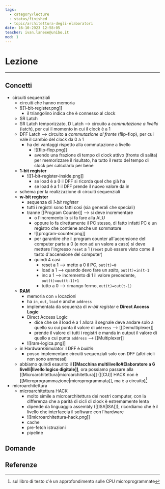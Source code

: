 ```yaml
---
tags:
  - category/lecture
  - status/finished
  - topic/architettura-degli-elaboratori
date: 16-10-2023 12:58:05
teacher: ivan.lanese@unibo.it
mod: 1
---
```

# Lezione
---
## Concetti
- circuiti sequenziali
	- circuiti che hanno memoria
	- ![[1-bit-register.png]]
		- il triangolino indica che è connesso al clock
	- SR Latch
	- SR Latch temporizzato, D Latch --> circuito a _commutazione a livello_ (latch), per cui il momento in cui il clock è a 1
	- DFF Latch --> circuito a _commutazione al fronte_ (flip-flop), per cui vale il cambio del clock da 0 a 1
		- ha dei vantaggi rispetto alla commutazione a livello
			- ![[flip-flop.png]]
			- avendo una frazione di tempo di clock attivo (fronte di salita) per memorizzare il risultato, ha tutto il resto del tempo di clock per calcolarlo per bene
	- **1-bit register**
		- ![[1-bit-register-inside.png]]
			- se load è a 0 il DFF si ricorda quel che già ha
			- se load è a 1 il DFF prende il nuovo valore da in
	- schema per la realizzazione di circuiti sequenziali
	- **w-bit register**
		- sequenza di _1-bit register_
		- tutti i registri sono fatti così (sia generali che speciali)
		- tranne [[Program Counter]] --> si deve incrementare
			- o l'incremento lo si fa fare alla ALU
			- oppure lo fa direttamente il PC stesso, di fatto infatti PC è un registro che contiene anche un sommatore
			- ![[program-counter.png]]
			- per garantire che il program counter all'accensione del computer parta a 0 (e non ad un valore a caso) si deve mettere l'ingresso `reset` a 1 (`reset` può essere visto come il tasto d'accensione del computer)
			- quindi 4 casi
				- reset a 1 --> metto a 0 il PC, `out(t)=0`
				- load a 1 --> quando devo fare un _salto_, `out(t)=in(t-1`
				- inc a 1 --> incremento di 1 il valore precedente, `out(t)=out(t-1)+1`
				- tutto a 0 --> rimango fermo, `out(t)=out(t-1)`
	- **RAM**
		- memoria con `n` locazioni
		- ha `in`, `out`, `load` e anche `address`
		- implementata da sequenza di _w-bit register_ e **Direct Access Logic**
		- Direct Access Logic
			- dice che se il load è a 1 allora il segnale deve andare solo a quello su cui punta il valore di `address` --> [[Demultiplexer]]
			- prende il valore di tutti i registri e manda in output il valore di quello a cui punta `address` --> [[Multiplexer]]
		- ![[ram-logica.png]]
	- in HardwareSimulator il DFF è _builtin_
		- posso implementare circuiti sequenziali solo con DFF (altri cicli non sono ammessi)
	- abbiamo quindi esaurito il **[[Macchina multilivello#Elaboratore a 6 livelli|livello logico digitale]]**, ora possiamo passare alla [[Microarchitettura|microarchitettura]] ([[CU]] HACK non è [[Microprogrammazione|microprogrammata]], ma è a circuito)[^1]
- microarchitettura
	- microarchitettura HACK
		- molto simile a microarchitettura dei nostri computer, con la differenza che a parità di cicli di clock è estremamente lenta
		- dipende da linguaggio assembly ([[ISA|ISA]]), ricordiamo che è il livello che interfaccia il software con l'hardware
		- ![[microarchitettura-hack.png]]
		- cache
		- pre-fetch istruzioni
		- pipeline

## Domande

## Referenze
[^1]: sul libro di testo c'è un approfondimento sulle CPU microprogrammate